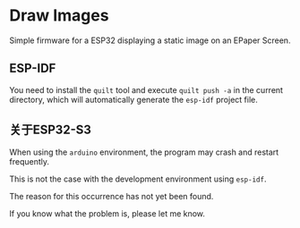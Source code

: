 # Draw Images

Simple firmware for a ESP32 displaying a static image on an EPaper Screen.

## ESP-IDF

You need to install the `quilt` tool and execute `quilt push -a` in the current directory, which will automatically generate the `esp-idf` project file.

## 关于ESP32-S3

When using the `arduino` environment, the program may crash and restart frequently.

This is not the case with the development environment using `esp-idf`.

The reason for this occurrence has not yet been found.

If you know what the problem is, please let me know.
